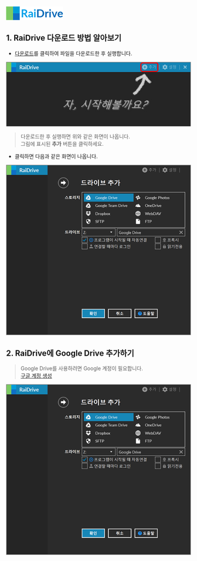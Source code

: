 ![logo](/logo.png?raw=true) <!--  --> 
                                                                                                                               
## 1. RaiDrive 다운로드 방법 알아보기  
- [다운로드](https://www.raidrive.com/ko/download)를 클릭하여 파일을 다운로드한 후 실행합니다.  


![main](/main.jpg?raw=true) 
 
 
> 다운로드한 후 실행하면 위와 같은 화면이 나옵니다.                                                                                            
> 그림에 표시된 **추가** 버튼을 클릭하세요.     
- 클릭하면 다음과 같은 화면이 나옵니다.

![plus](/plus.PNG?raw=true)


## 2. RaiDrive에 Google Drive 추가하기 
> Google Drive를 사용하려면 Google 계정이 필요합니다.  
[구글 계정 생성](https://www.google.com "Google")
  
![plus](/plus.PNG?raw=true)

